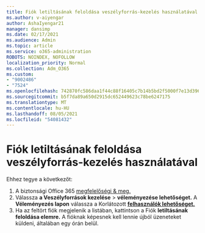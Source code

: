 ```yaml
---
title: Fiók letiltásának feloldása veszélyforrás-kezelés használatával
ms.author: v-aiyengar
author: AshaIyengar21
manager: dansimp
ms.date: 02/17/2021
ms.audience: Admin
ms.topic: article
ms.service: o365-administration
ROBOTS: NOINDEX, NOFOLLOW
localization_priority: Normal
ms.collection: Adm_O365
ms.custom:
- "9002486"
- "7524"
ms.openlocfilehash: 742870fc586daa1f44c88f16405c7b14b5bd2f5000f7e13d396ad6d43829acbd
ms.sourcegitcommit: b5f7da89a650d2915dc652449623c78be6247175
ms.translationtype: MT
ms.contentlocale: hu-HU
ms.lasthandoff: 08/05/2021
ms.locfileid: "54081432"
---
```

# <a name="unblock-an-account-by-using-threat-management"></a>Fiók letiltásának feloldása veszélyforrás-kezelés használatával

Ehhez tegye a következőt: 

1. A biztonsági Office 365 [megfelelőségi & meg.](https://go.microsoft.com/fwlink/p/?linkid=2077143)
1. Válassza **a Veszélyforrások kezelése**  >  **véleményezése lehetőséget.** A **Véleményezés lapon** válassza a Korlátozott **[felhasználók lehetőséget.](https://go.microsoft.com/fwlink/?linkid=2103514)**
1. Ha az feltört fiók megjelenik a listában, kattintson a Fiók **letiltásának feloldása elemre.** A fióknak képesnek kell lennie újból üzeneteket küldeni, általában egy órán belül.
